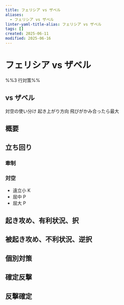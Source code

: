 ```yaml
---
title: フェリシア vs ザベル
aliases:
  - フェリシア vs ザベル
linter-yaml-title-alias: フェリシア vs ザベル
tags: []
created: 2025-06-11
modified: 2025-06-16
---
```


# フェリシア vs ザベル

%%3 行対策%%

## vs ザベル

対空の使い分け
起き上がり方向
飛びがかみ合ったら最大

## 概要

## 立ち回り

### 牽制

### 対空

- 遠立小 K
- 屈中 P
- 屈大 P

## 起き攻め、有利状況、択

## 被起き攻め、不利状況、逆択

## 個別対策

## 確定反撃

## 反撃確定
